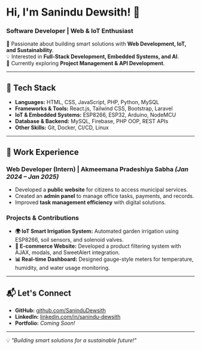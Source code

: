 # Hi, I'm Sanindu Dewsith! 👋  
### Software Developer | Web & IoT Enthusiast  

🚀 Passionate about building smart solutions with **Web Development, IoT, and Sustainability**.  
💡 Interested in **Full-Stack Development, Embedded Systems, and AI**.  
🌱 Currently exploring **Project Management & API Development**.  

---

## 🔧 Tech Stack  
- **Languages:** HTML, CSS, JavaScript, PHP, Python, MySQL  
- **Frameworks & Tools:** React.js, Tailwind CSS, Bootstrap, Laravel  
- **IoT & Embedded Systems:** ESP8266, ESP32, Arduino, NodeMCU  
- **Database & Backend:** MySQL, Firebase, PHP OOP, REST APIs  
- **Other Skills:** Git, Docker, CI/CD, Linux  

---

## 💼 Work Experience  
### **Web Developer (Intern) | Akmeemana Pradeshiya Sabha** *(Jan 2024 – Jan 2025)*  
- Developed a **public website** for citizens to access municipal services.  
- Created an **admin panel** to manage office tasks, payments, and records.  
- Improved **task management efficiency** with digital solutions.  

### **Projects & Contributions**  
- **🌍 IoT Smart Irrigation System:** Automated garden irrigation using ESP8266, soil sensors, and solenoid valves.  
- **🛒 E-commerce Website:** Developed a product filtering system with AJAX, modals, and SweetAlert integration.  
- **📊 Real-time Dashboard:** Designed gauge-style meters for temperature, humidity, and water usage monitoring.  

---

## 📬 Let's Connect  
- **GitHub:** [github.com/SaninduDewsith](https://github.com/SaninduDewsith)  
- **LinkedIn:** [linkedin.com/in/sanindu-dewsith](https://linkedin.com/in/sanindu-dewsith)  
- **Portfolio:** *Coming Soon!*  

---

💡 *"Building smart solutions for a sustainable future!"*  
